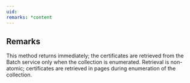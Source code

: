 ```yaml
---
uid: 
remarks: *content
---
```

## Remarks  
 This method returns immediately; the certificates are retrieved from the Batch service only when the collection is enumerated.             Retrieval is non-atomic; certificates are retrieved in pages during enumeration of the collection.